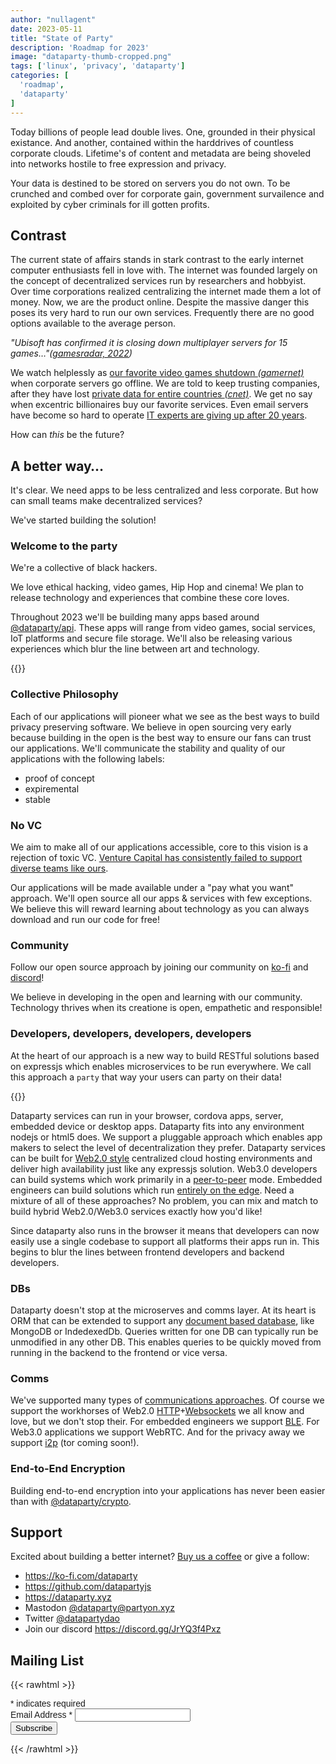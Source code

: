 ```yaml
---
author: "nullagent"
date: 2023-05-11
title: "State of Party"
description: 'Roadmap for 2023'
image: "dataparty-thumb-cropped.png"
tags: ['linux', 'privacy', 'dataparty']
categories: [
  'roadmap',
  'dataparty'
]
---
```


Today billions of people lead double lives. One, grounded in their physical existance. And another, contained within the harddrives of countless corporate clouds. Lifetime's of content and metadata are being shoveled into networks hostile to free expression and privacy.

Your data is destined to be stored on servers you do not own. To be crunched and combed over for corporate gain, government survailence and exploited by cyber criminals for ill gotten profits.

## Contrast

The current state of affairs stands in stark contrast to the early internet computer enthusiasts fell in love with. The internet was founded largely on the concept of decentralized services run by researchers and hobbyist. Over time corporations realized centralizing the internet made them a lot of money. Now, we are the product online. Despite the massive danger this poses its very hard to run our own services. Frequently there are no good options available to the average person.

_"Ubisoft has confirmed it is closing down multiplayer servers for 15 games…"([gamesradar, 2022](https://www.gamesradar.com/ubisoft-is-turning-off-multiplayer-servers-for-these-15-games/))_

We watch helplessly as [our favorite video games shutdown _(gamernet)_](https://gamerant.com/games-shut-down-servers-2022/) when corporate servers go offline. We are told to keep trusting companies, after they have lost [private data for entire countries _(cnet)_](https://www.cnet.com/news/privacy/equifaxs-hack-one-year-later-a-look-back-at-how-it-happened-and-whats-changed/). We get no say when excentric billionaires buy our favorite services. Even email servers have become so hard to operate [IT experts are giving up after 20 years](https://cfenollosa.com/blog/after-self-hosting-my-email-for-twenty-three-years-i-have-thrown-in-the-towel-the-oligopoly-has-won.html).

How can _this_ be the future?


## A better way…

It's clear. We need apps to be less centralized and less corporate. But how can small teams make decentralized services?

We've started building the solution!

### Welcome to the party

We're a collective of black hackers.

We love ethical hacking, video games, Hip Hop and cinema! We plan to release technology and experiences that combine these core loves.

Throughout 2023 we'll be building many apps based around [@dataparty/api](https://datapartyjs.github.io/dataparty-api/). These apps will range from video games, social services, IoT platforms and secure file storage. We'll also be releasing various experiences which blur the line between art and technology.

{{<picture src="dataparty-2023-timeline.svg" type="svg" class="float-left" alt="dataparty 2023 roadmap" caption="dataparty 2023 roadmap" link="/images/dataparty-2023-timeline.svg">}}


### Collective Philosophy

Each of our applications will pioneer what we see as the best ways to build privacy preserving software. We believe in open sourcing very early because building in the open is the best way to ensure our fans can trust our applications. We'll communicate the stability and quality of our applications with the following labels:

  - proof of concept
  - expiremental
  - stable


### No VC

We aim to make all of our applications accessible, core to this vision is a rejection of toxic VC. [Venture Capital has consistently failed to support diverse teams like ours](https://techcrunch.com/2023/01/06/black-founders-still-raised-just-1-of-all-vc-funds-in-2022/).

Our applications will be made available under a "pay what you want" approach. We'll open source all our apps & services with few exceptions. We believe this will reward learning about technology as you can always download and run our code for free!

### Community

Follow our open source approach by joining our community on [ko-fi](https://ko-fi.com/dataparty) and [discord](https://discord.gg/JrYQ3f4Pxz)!

We believe in developing in the open and learning with our community. Technology thrives when its creatione is open, empathetic and responsible!



### Developers, developers, developers, developers


At the heart of our approach is a new way to build RESTful solutions based on expressjs which enables microservices to be run everywhere. We call this approach a `party` that way your users can party on their data!


{{<picture src="dataparty-overview-full.svg" type="svg" class="float-left" alt="dataparty api overview" caption="dataparty api overview" link="https://datapartyjs.github.io/dataparty-api">}}

Dataparty services can run in your browser, cordova apps, server, embedded device or desktop apps. Dataparty fits into any environment nodejs or html5 does. We support a pluggable approach which enables app makers to select the level of decentralization they prefer. Dataparty services can be built for [Web2.0 style](https://github.com/datapartyjs/dataparty-api/blob/master/examples/test-service-node-host.js) centralized cloud hosting environments and deliver high availability just like any expressjs solution. Web3.0 developers can build systems which work primarily in a [peer-to-peer](https://datapartyjs.github.io/dataparty-api/tutorial-peer-to-peer.html) mode. Embedded engineers can build solutions which run [entirely on the edge](https://datapartyjs.github.io/dataparty-api/tutorial-local-party.html). Need a mixture of all of these approaches? No problem, you can mix and match to build hybrid Web2.0/Web3.0 services exactly how you'd like!

Since dataparty also runs in the browser it means that developers can now easily use a single codebase to support all platforms their apps run in. This begins to blur the lines between frontend developers and backend developers.

### DBs

Dataparty doesn't stop at the microserves and comms layer. At its heart is ORM that can be extended to support any [document based database](https://datapartyjs.github.io/dataparty-api/#database-selection), like MongoDB or IndedexedDb. Queries written for one DB can typically run be unmodified in any other DB. This enables queries to be quickly moved from running in the backend to the frontend or vice versa.

### Comms

We've supported many types of [communications approaches](https://datapartyjs.github.io/dataparty-api/module-Comms.html). Of course we support the workhorses of Web2.0 [HTTP](https://datapartyjs.github.io/dataparty-api/module-Comms.RestComms.html)+[Websockets](https://datapartyjs.github.io/dataparty-api/module-Comms.WebsocketComms.html) we all know and love, but we don't stop their. For embedded engineers we support [BLE](https://datapartyjs.github.io/dataparty-api/module-Comms.BLEPeerClient.html). For Web3.0 applications we support WebRTC. And for the privacy away we support [i2p](https://datapartyjs.github.io/dataparty-api/module-Comms.I2pSocketComms.html) (tor coming soon!).

### End-to-End Encryption

Building end-to-end encryption into your applications has never been easier than with [@dataparty/crypto](https://github.com/datapartyjs/dataparty-crypto/tree/master#datapartycrypto).

## Support

Excited about building a better internet? [Buy us a coffee](https://ko-fi.com/dataparty) or give a follow:

 * https://ko-fi.com/dataparty
 * https://github.com/datapartyjs
 * https://dataparty.xyz
 * Mastodon [@dataparty@partyon.xyz](https://partyon.xyz/@dataparty)
 * Twitter [@datapartydao](https://twitter.com/datapartydao)
 * Join our discord https://discord.gg/JrYQ3f4Pxz


## Mailing List

{{< rawhtml >}}
<!-- Begin Mailchimp Signup Form -->
<link href="//cdn-images.mailchimp.com/embedcode/classic-071822.css" rel="stylesheet" type="text/css">
<style type="text/css">
	#mc_embed_signup{clear:left; font:14px Helvetica,Arial,sans-serif; 
    max-width: 75%;
  }
	/* Add your own Mailchimp form style overrides in your site stylesheet or in this style block.
	   We recommend moving this block and the preceding CSS link to the HEAD of your HTML file. */
</style>
<div id="mc_embed_signup">
    <form action="https://xyz.us21.list-manage.com/subscribe/post?u=7cfbc2e5276396fb5f543a2ed&amp;id=5ea825f5ee&amp;f_id=007bc2e1f0" method="post" id="mc-embedded-subscribe-form" name="mc-embedded-subscribe-form" class="validate" target="_self">
        <div id="mc_embed_signup_scroll"></div>
        
  <div class="indicates-required"><span class="asterisk">*</span> indicates required</div>
    
  <div class="mc-field-group">
    <label for="mce-EMAIL">Email Address  <span class="asterisk">*</span>
  </label>
    <input type="email" value="" name="EMAIL" class="required email" id="mce-EMAIL" required>
    <span id="mce-EMAIL-HELPERTEXT" class="helper_text"></span>
  </div>

  <div id="mce-responses" class="clear foot">
    <div class="response" id="mce-error-response" style="display:none"></div>
    <div class="response" id="mce-success-response" style="display:none"></div>
  </div>    <!-- real people should not fill this in and expect good things - do not remove this or risk form bot signups-->

  <div style="position: absolute; left: -5000px;" aria-hidden="true"><input type="text" name="b_7cfbc2e5276396fb5f543a2ed_5ea825f5ee" tabindex="-1" value=""></div>
      <div class="optionalParent">
          <div class="clear foot">
              <input type="submit" value="Subscribe" name="subscribe" id="mc-embedded-subscribe" class="button">
          </div>
      </div>
  </div>

</form>
</div>
<!--End mc_embed_signup-->
{{< /rawhtml >}}
